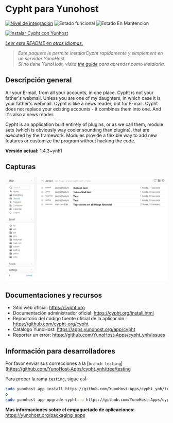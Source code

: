 <!--
Este archivo README esta generado automaticamente<https://github.com/YunoHost/apps/tree/master/tools/readme_generator>
No se debe editar a mano.
-->

# Cypht para Yunohost

[![Nivel de integración](https://dash.yunohost.org/integration/cypht.svg)](https://dash.yunohost.org/appci/app/cypht) ![Estado funcional](https://ci-apps.yunohost.org/ci/badges/cypht.status.svg) ![Estado En Mantención](https://ci-apps.yunohost.org/ci/badges/cypht.maintain.svg)

[![Instalar Cypht con Yunhost](https://install-app.yunohost.org/install-with-yunohost.svg)](https://install-app.yunohost.org/?app=cypht)

*[Leer este README en otros idiomas.](./ALL_README.md)*

> *Este paquete le permite instalarCypht rapidamente y simplement en un servidor YunoHost.*  
> *Si no tiene YunoHost, visita [the guide](https://yunohost.org/install) para aprender como instalarla.*

## Descripción general

All your E-mail, from all your accounts, in one place. Cypht is not your father's webmail. Unless you are one of my daughters, in which case it is your father's webmail. Cypht is like a news reader, but for E-mail. Cypht does not replace your existing accounts - it combines them into one. And it's also a news reader.

Cypht is an application built entirely of plugins, or as we call them, module sets (which is obviously way cooler sounding than plugins), that are executed by the framework. Modules provide a flexible way to add new features or customize the program without hacking the code.


**Versión actual:** 1.4.3~ynh1

## Capturas

![Captura de Cypht](./doc/screenshots/cypht_shot1.png)

## Documentaciones y recursos

- Sitio web oficial: <https://cypht.org>
- Documentación administrador oficial: <https://cypht.org/install.html>
- Repositorio del código fuente oficial de la aplicación : <https://github.com/cypht-org/cypht>
- Catálogo YunoHost: <https://apps.yunohost.org/app/cypht>
- Reportar un error: <https://github.com/YunoHost-Apps/cypht_ynh/issues>

## Información para desarrolladores

Por favor enviar sus correcciones a la [`branch testing`](https://github.com/YunoHost-Apps/cypht_ynh/tree/testing

Para probar la rama `testing`, sigue asÍ:

```bash
sudo yunohost app install https://github.com/YunoHost-Apps/cypht_ynh/tree/testing --debug
o
sudo yunohost app upgrade cypht -u https://github.com/YunoHost-Apps/cypht_ynh/tree/testing --debug
```

**Mas informaciones sobre el empaquetado de aplicaciones:** <https://yunohost.org/packaging_apps>

